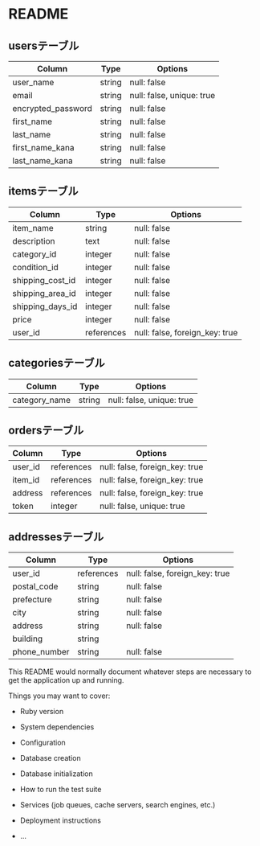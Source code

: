 # README

## usersテーブル
| Column           | Type      | Options                   |
| ---------------- | --------- | ------------------------- |
| user_name        | string    | null: false               |
| email            | string    | null: false, unique: true |
| encrypted_password  | string | null: false |
| first_name       | string    | null: false |
| last_name        | string    | null: false |
| first_name_kana  | string    | null: false |
| last_name_kana   | string    | null: false |

## itemsテーブル
| Column           | Type      | Options                   |
| ---------------- | --------- | ------------------------- |
| item_name       | string    | null: false |
| description      | text      | null: false |
| category_id      | integer   | null: false |
| condition_id     | integer   | null: false |
| shipping_cost_id | integer   | null: false |
| shipping_area_id | integer   | null: false |
| shipping_days_id | integer   | null: false |
| price            | integer   | null: false |
| user_id    | references | null: false, foreign_key: true |

## categoriesテーブル
| Column           | Type      | Options                   |
| ---------------- | --------- | ------------------------- |
| category_name    | string    | null: false, unique: true |

## ordersテーブル
| Column           | Type      | Options                   |
| ---------------- | --------- | ------------------------- |
| user_id    | references | null: false, foreign_key: true |
| item_id    | references | null: false, foreign_key: true |
| address    | references | null: false, foreign_key: true |
| token            | integer   | null: false, unique: true |

## addressesテーブル
| Column           | Type      | Options                   |
| ---------------- | --------- | ------------------------- |
| user_id    | references | null: false, foreign_key: true |
| postal_code      | string    | null: false |
| prefecture       | string    | null: false |
| city             | string    | null: false |
| address          | string    | null: false |
| building         | string    |             |
| phone_number     | string    | null: false |

This README would normally document whatever steps are necessary to get the
application up and running.

Things you may want to cover:

* Ruby version

* System dependencies

* Configuration

* Database creation

* Database initialization

* How to run the test suite

* Services (job queues, cache servers, search engines, etc.)

* Deployment instructions

* ...
